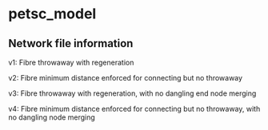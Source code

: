 # petsc_model

## Network file information

v1: Fibre throwaway with regeneration

v2: Fibre minimum distance enforced for connecting but no throwaway

v3: Fibre throwaway with regeneration, with no dangling end node merging

v4: Fibre minimum distance enforced for connecting but no throwaway, with no dangling node merging


